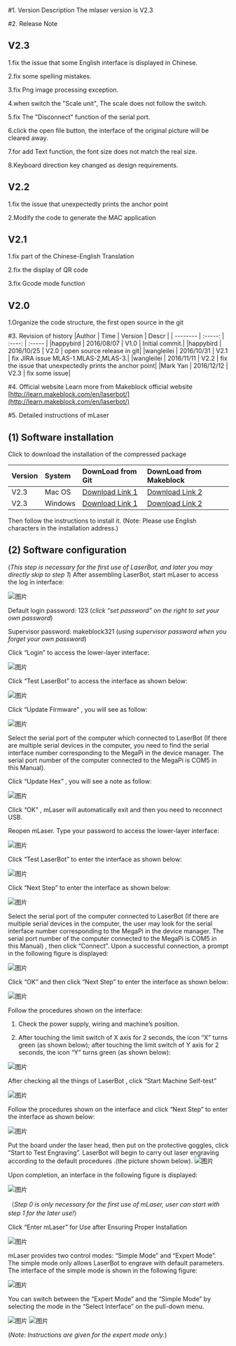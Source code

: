 #1. Version Description
 The mlaser version is V2.3

#2. Release Note

## V2.3
  1.fix the issue that some English interface is displayed in Chinese.

  2.fix some spelling mistakes.

  3.fix Png image processing exception.

  4.when switch the "Scale unit", The scale does not follow the switch.

  5.fix The "Disconnect" function of the serial port.

  6.click the open file button, the interface of the original picture will be cleared away.

  7.for add Text function, the font size does not match the real size.

  8.Keyboard direction key changed as design requirements.

## V2.2
  1.fix the issue that unexpectedly prints the anchor point

  2.Modify the code to generate the MAC application

## V2.1
  1.fix part of the Chinese-English Translation

  2.fix the display of QR code

  3.fix Gcode mode function

## V2.0
  1.Organize the code structure, the first open source in the git


#3. Revision of history
|Author      |       Time      |   Version    |    Descr     |
| --------   |      :-----:    |   :----:     |    :-----    |
|happybird   |     2016/08/07  |   V1.0       |    Initial commit.|
|happybird   |     2016/10/25  |   V2.0       |    open source release in git|
|wangleilei  |     2016/10/31  |   V2.1       |    fix JIRA issue MLAS-1.MLAS-2,MLAS-3.|
|wangleilei  |     2016/11/11  |   V2.2       |    fix the issue that unexpectedly prints the anchor point|
|Mark Yan    |     2016/12/12  |   V2.3       |    fix some issue|


#4. Official website
Learn more from Makeblock official website
[http://learn.makeblock.com/en/laserbot/](http://learn.makeblock.com/en/laserbot/)

#5. Detailed instructions of mLaser
## (1) Software installation

Click to download the installation of the compressed package

|Version    |System     |DownLoad from Git|DownLoad from Makeblock|
|:----      |:----      |:----            |:----                  |
|V2.3       |Mac OS     |[Download Link 1](https://raw.githubusercontent.com/Makeblock-official/mlaser_resources/master/distribution/mac/mLaser.dmg)|[Download Link 2](http://download.makeblock.com/laserbot/mLaser.dmg)|
|V2.3       |Windows    |[Download Link 1](https://raw.githubusercontent.com/Makeblock-official/mlaser_resources/master/distribution/windows/mLaserSetup.rar)|[Download Link 2](http://download.makeblock.com/laserbot/mLaserSetup.rar)|

Then follow the instructions to install it. (Note: Please use English characters in the installation address.)

## (2) Software configuration

(*This step is necessary for the first use of LaserBot, and later you may directly skip to step 1*)
After assembling LaserBot, start mLaser to access the log in interface:

![图片](./doc/image/1-2.jpg)

Default login password: 123  (*click “set password” on the right to set your own password*)

Supervisor password: makeblock321  (*using supervisor password when you forget your own password*)


Click “Login” to access the lower-layer interface:

![图片](./doc/image/2-2.jpg)

Click “Test LaserBot” to access the interface as shown below:

![图片](./doc/image/3-1.jpg)

Click “Update Firmware” , you will see as follow:

![图片](./doc/image/4-1.jpg)

Select the serial port of the computer which connected to LaserBot (If there are multiple serial devices in the computer, you need to find the serial interface number corresponding to the MegaPi in the device manager. The serial port number of the computer connected to the MegaPi is COM5 in this Manual).

Click “Update Hex” , you will see a note as follow:

![图片](./doc/image/5-1.jpg)

Click “OK” , mLaser will automatically exit and then you need to reconnect USB.

Reopen mLaser. Type your password to access the lower-layer interface:

![图片](./doc/image/2-3.jpg)

Click “Test LaserBot” to enter the interface as shown below:

![图片](./doc/image/3-2.jpg)


Click “Next Step” to enter the interface as shown below:

![图片](./doc/image/6-1.jpg)

Select the serial port of the computer connected to LaserBot (If there are multiple serial devices in the computer, the user may look for the serial interface number corresponding to the MegaPi in the device manager. The serial port number of the computer connected to the MegaPi is COM5 in this Manual) , then click “Connect”. Upon a successful connection, a prompt in the following figure is displayed:

![图片](./doc/image/7.jpg)

Click “OK” and then click “Next Step” to enter the interface as shown below:

![图片](./doc/image/e1.png)

Follow the procedures shown on the interface:

1) Check the power supply, wiring and machine’s position.

2) After touching the limit switch of X axis for 2 seconds, the icon “X” turns green (as shown below); after touching the limit switch of Y axis for 2 seconds, the icon “Y” turns green (as shown below):

![图片](./doc/image/e2.png)

After checking all the things of LaserBot , click “Start Machine Self-test”

![图片](./doc/image/e2.png)

Follow the procedures shown on the interface and click “Next Step” to enter the interface as shown below:

![图片](./doc/image/13.jpg)

Put the board under the laser head, then put on the protective goggles, click “Start to Test Engraving”. LaserBot will begin to carry out laser engraving according to the default procedures .(the picture shown below).
![图片](./doc/image/3L4A8378.jpg)

Upon completion, an interface in the following figure is displayed:

![图片](./doc/image/14-1.jpg)

（*Step 0 is only necessary for the first use of mLaser, user can start with step 1 for the later use!*）

Click “Enter mLaser” for Use after Ensuring Proper Installation

![图片](./doc/image/2-3.jpg)

mLaser provides two control modes: “Simple Mode” and “Expert Mode”. The simple mode only allows LaserBot to engrave with default parameters. The interface of the simple mode is shown in the following figure:

![图片](./doc/image/15-1.jpg)

You can switch between the “Expert Mode” and the “Simple Mode” by selecting the mode in the “Select Interface” on the pull-down menu.

![图片](./doc/image/16.png)
![图片](./doc/image/17.png)

(*Note: Instructions are given for the expert mode only.*)